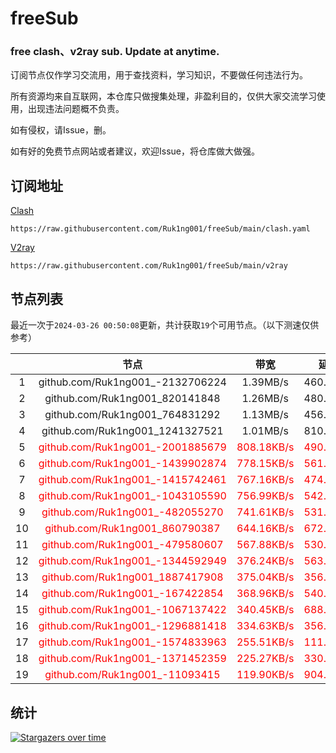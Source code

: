 # freeSub
### free clash、v2ray sub. Update at anytime.

订阅节点仅作学习交流用，用于查找资料，学习知识，不要做任何违法行为。

所有资源均来自互联网，本仓库只做搜集处理，非盈利目的，仅供大家交流学习使用，出现违法问题概不负责。

如有侵权，请Issue，删。

如有好的免费节点网站或者建议，欢迎Issue，将仓库做大做强。

## 订阅地址
[Clash](https://raw.githubusercontent.com/Ruk1ng001/freeSub/main/clash.yaml)
```
https://raw.githubusercontent.com/Ruk1ng001/freeSub/main/clash.yaml
```
[V2ray](https://raw.githubusercontent.com/Ruk1ng001/freeSub/main/v2ray)
```
https://raw.githubusercontent.com/Ruk1ng001/freeSub/main/v2ray
```

## 节点列表

最近一次于`2024-03-26 00:50:08`更新，共计获取`19`个可用节点。（以下测速仅供参考）

|  | 节点 | 带宽 | 延迟 |
|:-:|:--:|:--:|:--:|
 | 1 | github.com/Ruk1ng001_-2132706224 | 1.39MB/s | 460.00ms |
 | 2 | github.com/Ruk1ng001_820141848 | 1.26MB/s | 480.00ms |
 | 3 | github.com/Ruk1ng001_764831292 | 1.13MB/s | 456.00ms |
 | 4 | github.com/Ruk1ng001_1241327521 | 1.01MB/s | 810.00ms |
 | 5 | <font color=red>github.com/Ruk1ng001_-2001885679</font> | <font color=red>808.18KB/s</font> | <font color=red>490.00ms</font> |
 | 6 | <font color=red>github.com/Ruk1ng001_-1439902874</font> | <font color=red>778.15KB/s</font> | <font color=red>561.00ms</font> |
 | 7 | <font color=red>github.com/Ruk1ng001_-1415742461</font> | <font color=red>767.16KB/s</font> | <font color=red>474.00ms</font> |
 | 8 | <font color=red>github.com/Ruk1ng001_-1043105590</font> | <font color=red>756.99KB/s</font> | <font color=red>542.00ms</font> |
 | 9 | <font color=red>github.com/Ruk1ng001_-482055270</font> | <font color=red>741.61KB/s</font> | <font color=red>531.00ms</font> |
 | 10 | <font color=red>github.com/Ruk1ng001_860790387</font> | <font color=red>644.16KB/s</font> | <font color=red>672.00ms</font> |
 | 11 | <font color=red>github.com/Ruk1ng001_-479580607</font> | <font color=red>567.88KB/s</font> | <font color=red>530.00ms</font> |
 | 12 | <font color=red>github.com/Ruk1ng001_-1344592949</font> | <font color=red>376.24KB/s</font> | <font color=red>563.00ms</font> |
 | 13 | <font color=red>github.com/Ruk1ng001_1887417908</font> | <font color=red>375.04KB/s</font> | <font color=red>356.00ms</font> |
 | 14 | <font color=red>github.com/Ruk1ng001_-167422854</font> | <font color=red>368.96KB/s</font> | <font color=red>540.00ms</font> |
 | 15 | <font color=red>github.com/Ruk1ng001_-1067137422</font> | <font color=red>340.45KB/s</font> | <font color=red>688.00ms</font> |
 | 16 | <font color=red>github.com/Ruk1ng001_-1296881418</font> | <font color=red>334.63KB/s</font> | <font color=red>356.00ms</font> |
 | 17 | <font color=red>github.com/Ruk1ng001_-1574833963</font> | <font color=red>255.51KB/s</font> | <font color=red>111.00ms</font> |
 | 18 | <font color=red>github.com/Ruk1ng001_-1371452359</font> | <font color=red>225.27KB/s</font> | <font color=red>330.00ms</font> |
 | 19 | <font color=red>github.com/Ruk1ng001_-11093415</font> | <font color=red>119.90KB/s</font> | <font color=red>904.00ms</font> |


## 统计

[![Stargazers over time](https://starchart.cc/Ruk1ng001/freeSub.svg)](https://starchart.cc/Ruk1ng001/freeSub)